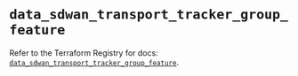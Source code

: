 # `data_sdwan_transport_tracker_group_feature`

Refer to the Terraform Registry for docs: [`data_sdwan_transport_tracker_group_feature`](https://registry.terraform.io/providers/ciscodevnet/sdwan/0.8.0/docs/data-sources/transport_tracker_group_feature).
